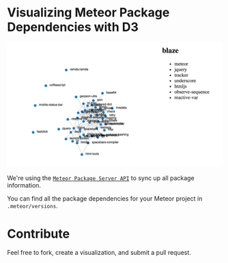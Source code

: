 # Visualizing Meteor Package Dependencies with D3

![](/private/force-example.png)

We're using the [`Meteor Package Server API`](https://github.com/meteor/meteor/wiki/Meteor-Package-Server-API) to sync up all package information. 

You can find all the package dependencies for your Meteor project in `.meteor/versions`.

# Contribute

Feel free to fork, create a visualization, and submit a pull request.